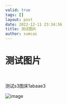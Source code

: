 ```yaml
---
valid: true
tags: []
layout: post
date: 2022-12-11 23:34:56
title: 测试图片
author: sumcai
---
```

# 测试图片

‍

测试s3图床1abaae3

​![image](https://objectstorage.ap-osaka-1.oraclecloud.com/n/ax0kqy8quzyr/b/blogbucket/o/blog/acd4c03e63c4d6f6d52fa963773c38b6.png)​

‍
